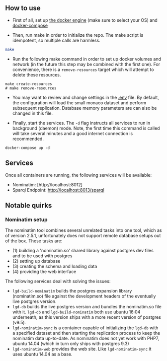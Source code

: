 ## How to use

* First of all, set up [the docker engine](https://docs.docker.com/engine/installation/linux/docker-ce/ubuntu/) (make sure to select your OS) and [docker-compose](https://docs.docker.com/compose/install/)

* Then, run make in order to initialize the repo. The make script is idempotent, so multiple calls are harmless.

```bash
make
```

* Run the following make command in order to set up docker volumes and network (in the future this step may be combined with the first one). For convenience, there is a `remove-resources` target which will attempt to delete these resources.

```
make create-resources
# make remove-resources
```

* You may want to review and change settings in the [.env](.env) file.
By default, the configuration will load the small monaco dataset and perform subsequent replication.
Database memory parameters are can also be changed in this file.

* Finally, start the services. The `-d` flag instructs all services to run in background (daemon) mode.
Note, the first time this command is called will take several minutes and a good internet connection is recommended.
```
docker-compose up -d
```

## Services
Once all containers are running, the following services will be available:

* Nominatim: [http://localhost:8012]
* Sparql Endpoint: [http://localhost:8013/sparql](http://localhost:8012/sparql)

## Notable quirks

### Nominatim setup
The nominatim tool combines several unrelated tasks into one tool, which as of version 2.5.1, unfortunately does not support remote database setups out of the box.
These tasks are:

* (1) building a 'nominatim.so' shared library against postgres dev files and to be used with postgres
* (2) setting up database
* (3) creating the schema and loading data
* (4) providing the web interface

The following services deal with solving the issues:

* `lgd-build-nominatim` builds the postgres expansion library (nominatim.so) file against the development headers of the eventually live postgres version.
* `lgd-db` builds the live postgres version and bundles the nominatim.so file with it. `lgd-db` and `lgd-build-nominatim` both use ubuntu 16:04 underneath, as this version ships with a more recent version of postgres (v9.5).
* `lgd-nominatim-sync` is a container capable of initializing the `lgd-db` with a specified dataset and then starting the replication process to keep the nominatim data up-to-date. As nominatim does not yet work with PHP7, ubuntu 14.04 (which in turn only ships with postgres 9.3)
* `lgd-nominatim-web` provides the web site. Like `lgd-nominatim-sync` it uses ubuntu 14.04 as a base.

